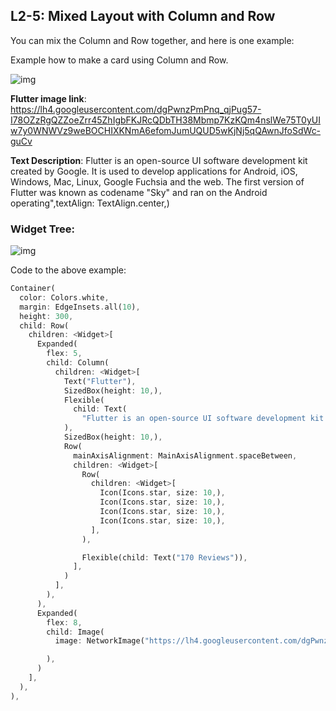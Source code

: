 ## L2-5: Mixed Layout with Column and Row

You can mix the Column and Row together, and here is one example:

Example how to make a card using Column and Row.

<img src="https://lh5.googleusercontent.com/SCRZ1cxzMZVeOfxEfdRcZPOHXiSovCqtTphC-wmdsd2AHF4-NyxadQ-91rkkB7B9f2oJJ236AEW5CWQ2M6oML2RKhYAELj_vCohyfvruGAJZiNzGH_K5AyyhbEdIixQWFIKRachj" alt="img"  />

**Flutter image link**: https://lh4.googleusercontent.com/dgPwnzPmPnq_qjPug57-I78OZzRgQZZoeZrr45ZhIgbFKJRcQDbTH38Mbmp7KzKQm4nslWe75T0yUIw7y0WNWVz9weBOCHIXKNmA6efomJumUQUD5wKjNj5qQAwnJfoSdWc-guCv

**Text Description**: Flutter is an open-source UI software development kit created by Google. It is used to develop applications for Android, iOS, Windows, Mac, Linux, Google Fuchsia and the web. The first version of Flutter was known as codename \"Sky\" and ran on the Android operating",textAlign: TextAlign.center,)

### Widget Tree:

![img](https://lh6.googleusercontent.com/hlXSMUY3_jp-XoGBk2rYVcqVhkNlK-s_9NRduujQCHDrUmiHMnuzNXTN3vUzqSxOkhbdjko-2fA-lJW_Od0pFyvMegxfRRAUHIwRcJWwvewGAHoGRMA8-ryJfRFNVdJXunl8uWNi)

Code to the above example:

````dart
Container(
  color: Colors.white,
  margin: EdgeInsets.all(10),
  height: 300,
  child: Row(
    children: <Widget>[
      Expanded(
        flex: 5,
        child: Column(
          children: <Widget>[
            Text("Flutter"),
            SizedBox(height: 10,),
            Flexible(
              child: Text(
                "Flutter is an open-source UI software development kit 	created by Google. It is used to develop applications for Android, iOS, Windows, Mac, Linux, Google Fuchsia and the web. The first version of Flutter was known as codename \"Sky\" and ran on the Android operating",textAlign: TextAlign.center,)
            ),
            SizedBox(height: 10,),
            Row(
              mainAxisAlignment: MainAxisAlignment.spaceBetween,
              children: <Widget>[
                Row(
                  children: <Widget>[
                    Icon(Icons.star, size: 10,),
                    Icon(Icons.star, size: 10,),
                    Icon(Icons.star, size: 10,),
                    Icon(Icons.star, size: 10,),
                  ],
                ),

                Flexible(child: Text("170 Reviews")),
              ],
            )
          ],
        ),
      ),
      Expanded(
        flex: 8,
        child: Image(
          image: NetworkImage("https://lh4.googleusercontent.com/dgPwnzPmPnq_qjPug57-I78OZzRgQZZoeZrr45ZhIgbFKJRcQDbTH38Mbmp7KzKQm4nslWe75T0yUIw7y0WNWVz9weBOCHIXKNmA6efomJumUQUD5wKjNj5qQAwnJfoSdWc-guCv"),

        ),
      )
    ],
  ),
),
````





